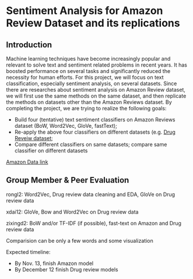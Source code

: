 # Sentiment Analysis for Amazon Review Dataset and its replications

## Introduction
Machine learning techniques have become increasingly popular and relevant to solve text and sentiment related problems in recent years. It has boosted performance on several tasks and significantly reduced the necessity for human efforts. For this project, we will focus on text classification, especially sentiment analysis, on several datasets. Since there are researches about sentiment analysis on Amazon Review dataset, we will first use the same methods on the same dataset, and then replicate the methods on datasets other than the Amazon Reviews dataset. By completing the project, we are trying to realize the following goals:
- Build four (tentative) text sentiment classifiers on Amazon Reviews dataset (BoW, Word2Vec, GloVe, fastText);
- Re-apply the above four classifiers on different datasets (e.g. [Drug Reveiw dataset](https://archive.ics.uci.edu/ml/datasets/Drug+Review+Dataset+%28Drugs.com%29);
- Compare different classifiers on same datasets; compare same classifier on different datasets

[Amazon Data link](https://drive.google.com/drive/folders/14vWNcYX7ajd2YjPbf6Vi9cY35q3kq8ZE)

## Group Member & Peer Evaluation

rongl2: Word2Vec, Drug review data cleaning and EDA, GloVe on Drug review data

xdai12: GloVe, Bow and Word2Vec on Drug review data

zixingd2: BoW and/or TF-IDF (if possible), fast-text on Amazon and Drug review data

Comparision can be only a few words and some visualization

Expected timeline:

- By Nov. 13, finish Amazon model
- By December 12 finish Drug review models
